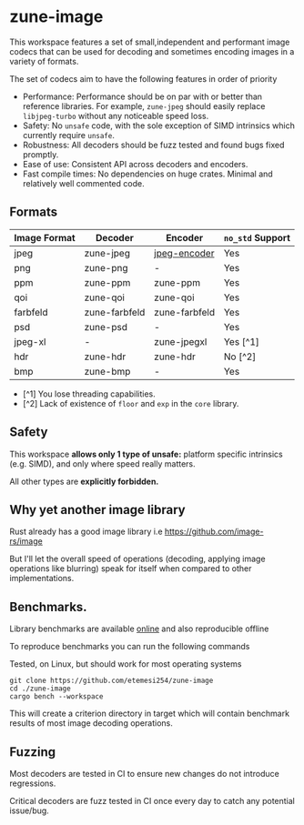 # zune-image

This workspace features a set of small,independent and performant image codecs that can be used
for decoding and sometimes encoding images in a variety of formats.

The set of codecs aim to have the following features in order of priority

- Performance: Performance should be on par with or better than reference libraries. For example,
  `zune-jpeg` should easily replace `libjpeg-turbo` without any noticeable speed loss.
- Safety: No `unsafe` code, with the sole exception of SIMD intrinsics which currently require `unsafe`.
- Robustness: All decoders should be fuzz tested and found bugs fixed promptly.
- Ease of use: Consistent API across decoders and encoders.
- Fast compile times: No dependencies on huge crates. Minimal and relatively well commented code.

## Formats

| Image Format | Decoder       | Encoder        | `no_std` Support |
|--------------|---------------|----------------|------------------|
| jpeg         | zune-jpeg     | [jpeg-encoder] | Yes              |
| png          | zune-png      | -              | Yes              |
| ppm          | zune-ppm      | zune-ppm       | Yes              |
| qoi          | zune-qoi      | zune-qoi       | Yes              |
| farbfeld     | zune-farbfeld | zune-farbfeld  | Yes              |
| psd          | zune-psd      | -              | Yes              |
| jpeg-xl      | -             | zune-jpegxl    | Yes [^1]         |
| hdr          | zune-hdr      | zune-hdr       | No [^2]          |
| bmp          | zune-bmp      | -              | Yes              |

- [^1] You lose threading capabilities.
- [^2] Lack of existence of `floor` and `exp` in the `core` library.

## Safety

This workspace **allows only 1 type of unsafe:** platform specific intrinsics (e.g. SIMD), and only where speed really
matters.

All other types are **explicitly forbidden.**

## Why yet another image library

Rust already has a good image library i.e https://github.com/image-rs/image

But I'll let the overall speed of operations (decoding, applying image operations like blurring) speak for itself when
compared to other implementations.

## Benchmarks.

Library benchmarks are available [online] and also reproducible offline

To reproduce benchmarks you can run the following commands

Tested, on Linux, but should work for most operating systems

```shell
git clone https://github.com/etemesi254/zune-image
cd ./zune-image
cargo bench --workspace
```

This will create a criterion directory in target which will contain benchmark
results of most image decoding operations.


[online]:https://etemesi254.github.io/posts/Zune-Benchmarks/

## Fuzzing

Most decoders are tested in CI to ensure new changes do not introduce regressions.

Critical decoders are fuzz tested in CI once every day to catch any potential issue/bug.


[jpeg-encoder]: https://github.com/vstroebel/jpeg-encoder
